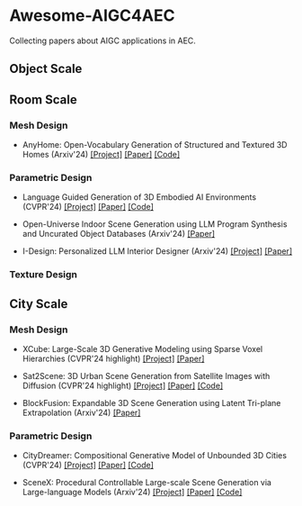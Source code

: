 # Awesome-AIGC4AEC
Collecting papers about AIGC applications in AEC.

## Object Scale

## Room Scale

### Mesh Design

* AnyHome: Open-Vocabulary Generation of Structured and Textured 3D Homes (Arxiv'24) [[Project]](https://freddierao.github.io/AnyHome/) [[Paper]](https://arxiv.org/pdf/2312.06644) [[Code]](https://github.com/FreddieRao/anyhome_github)

### Parametric Design

* Language Guided Generation of 3D Embodied AI Environments (CVPR'24) [[Project]](https://yueyang1996.github.io/holodeck/) [[Paper]](https://yueyang1996.github.io/papers/holodeck.pdf) [[Code]](https://github.com/allenai/Holodeck)

* Open-Universe Indoor Scene Generation using LLM Program Synthesis and Uncurated Object Databases (Arxiv'24) [[Paper]](https://arxiv.org/pdf/2403.09675)

* I-Design: Personalized LLM Interior Designer (Arxiv'24) [[Project]](https://atcelen.github.io/I-Design/) [[Paper]](https://arxiv.org/pdf/2404.02838)
  
### Texture Design

## City Scale

### Mesh Design

* XCube: Large-Scale 3D Generative Modeling using Sparse Voxel Hierarchies (CVPR'24 highlight) [[Project]](https://research.nvidia.com/labs/toronto-ai/xcube/) [[Paper]](https://research.nvidia.com/labs/toronto-ai/xcube/assets/paper.pdf)

* Sat2Scene: 3D Urban Scene Generation from Satellite Images with Diffusion (CVPR'24 highlight) [[Project]](https://shinkyo0513.github.io/Sat2Scene/) [[Paper]](https://arxiv.org/pdf/2401.10786) [[Code]](https://github.com/shinkyo0513/Sat2Scene)

* BlockFusion: Expandable 3D Scene Generation using Latent Tri-plane Extrapolation (Arxiv'24) [[Paper]](https://arxiv.org/pdf/2401.17053)

### Parametric Design

* CityDreamer: Compositional Generative Model of Unbounded 3D Cities (CVPR'24) [[Project]](https://www.infinitescript.com/project/city-dreamer/) [[Paper]](https://arxiv.org/pdf/2309.00610) [[Code]](https://github.com/hzxie/CityDreamer)

* SceneX: Procedural Controllable Large-scale Scene Generation via Large-language Models (Arxiv'24) [[Project]](https://scenex-lab.github.io/) [[Paper]](https://arxiv.org/pdf/2403.15698) [[Code]](https://github.com/SceneX-LAB/SceneX-LAB)
